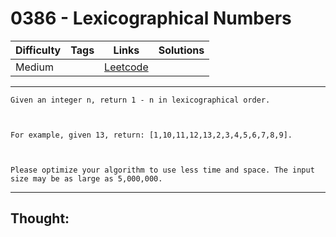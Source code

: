 # 0386 - Lexicographical Numbers

Difficulty  | Tags | Links | Solutions
----------- | ---- | ----- | -----
Medium |  | [Leetcode](https://leetcode.com/problems/lexicographical-numbers/description/) |


-----------

```
Given an integer n, return 1 - n in lexicographical order.



For example, given 13, return: [1,10,11,12,13,2,3,4,5,6,7,8,9].



Please optimize your algorithm to use less time and space. The input size may be as large as 5,000,000.
```

-----------

## Thought:

